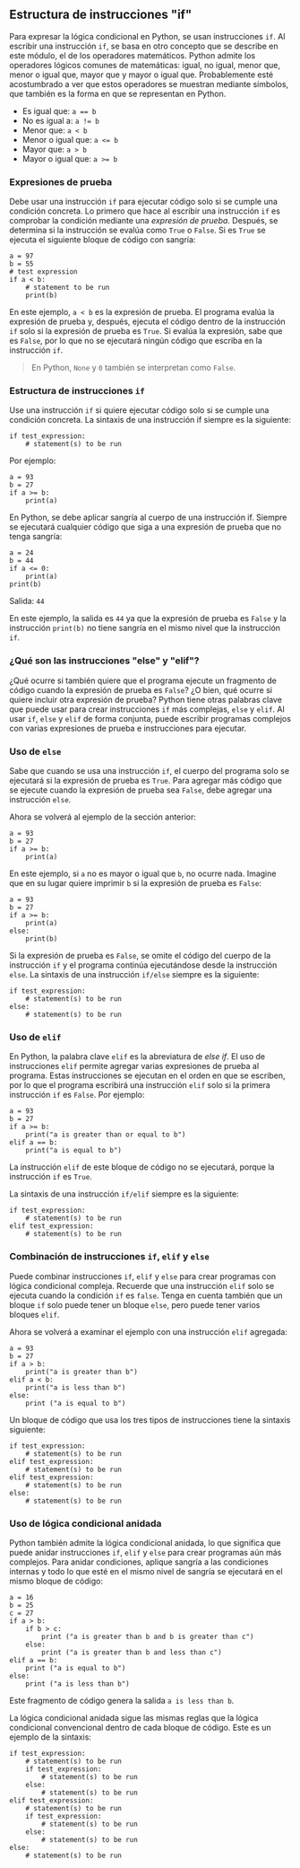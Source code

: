 ## Estructura de instrucciones "if"

Para expresar la lógica condicional en Python, se usan instrucciones ```if```. Al escribir una instrucción ```if```, se basa en otro concepto que se describe en este módulo, el de los operadores matemáticos. Python admite los operadores lógicos comunes de matemáticas: igual, no igual, menor que, menor o igual que, mayor que y mayor o igual que. Probablemente esté acostumbrado a ver que estos operadores se muestran mediante símbolos, que también es la forma en que se representan en Python.

* Es igual que: ```a == b```
* No es igual a: ```a != b```
* Menor que: ```a < b```
* Menor o igual que: ```a <= b```
* Mayor que: ```a > b```
* Mayor o igual que: ```a >= b```

### Expresiones de prueba

Debe usar una instrucción ```if``` para ejecutar código solo si se cumple una condición concreta. Lo primero que hace al escribir una instrucción ```if``` es comprobar la condición mediante una _expresión de prueba_. Después, se determina si la instrucción se evalúa como ```True``` o ```False```. Si es ```True``` se ejecuta el siguiente bloque de código con sangría:

```
a = 97
b = 55
# test expression
if a < b:
    # statement to be run
    print(b)
```

En este ejemplo, ```a < b``` es la expresión de prueba. El programa evalúa la expresión de prueba y, después, ejecuta el código dentro de la instrucción ```if``` solo si la expresión de prueba es ```True```. Si evalúa la expresión, sabe que es ```False```, por lo que no se ejecutará ningún código que escriba en la instrucción ```if```.

> En Python, ```None``` y ```0``` también se interpretan como ```False```.

### Estructura de instrucciones ```if```

Use una instrucción ```if``` si quiere ejecutar código solo si se cumple una condición concreta. La sintaxis de una instrucción if siempre es la siguiente:

```
if test_expression:
    # statement(s) to be run
```

Por ejemplo:

```
a = 93
b = 27
if a >= b:
    print(a)
```

En Python, se debe aplicar sangría al cuerpo de una instrucción if. Siempre se ejecutará cualquier código que siga a una expresión de prueba que no tenga sangría:

```
a = 24
b = 44
if a <= 0:
    print(a)
print(b)
```

Salida: ```44```

En este ejemplo, la salida es ```44``` ya que la expresión de prueba es ```False``` y la instrucción ```print(b)``` no tiene sangría en el mismo nivel que la instrucción ```if```.

### ¿Qué son las instrucciones "else" y "elif"?

¿Qué ocurre si también quiere que el programa ejecute un fragmento de código cuando la expresión de prueba es ```False```? ¿O bien, qué ocurre si quiere incluir otra expresión de prueba? Python tiene otras palabras clave que puede usar para crear instrucciones ```if``` más complejas, ```else``` y ```elif```. Al usar ```if```, ```else``` y ```elif``` de forma conjunta, puede escribir programas complejos con varias expresiones de prueba e instrucciones para ejecutar.

### Uso de ```else```

Sabe que cuando se usa una instrucción ```if```, el cuerpo del programa solo se ejecutará si la expresión de prueba es ```True```. Para agregar más código que se ejecute cuando la expresión de prueba sea ```False```, debe agregar una instrucción ```else```.

Ahora se volverá al ejemplo de la sección anterior:

```
a = 93
b = 27
if a >= b:
    print(a)
```

En este ejemplo, si ```a``` no es mayor o igual que ```b```, no ocurre nada. Imagine que en su lugar quiere imprimir ```b``` si la expresión de prueba es ```False```:

```
a = 93
b = 27
if a >= b:
    print(a)
else:
    print(b)
```

Si la expresión de prueba es ```False```, se omite el código del cuerpo de la instrucción ```if``` y el programa continúa ejecutándose desde la instrucción ```else```. La sintaxis de una instrucción ```if/else``` siempre es la siguiente:

```
if test_expression:
    # statement(s) to be run
else:
    # statement(s) to be run
```

### Uso de ```elif```

En Python, la palabra clave ```elif``` es la abreviatura de _else if_. El uso de instrucciones ```elif``` permite agregar varias expresiones de prueba al programa. Estas instrucciones se ejecutan en el orden en que se escriben, por lo que el programa escribirá una instrucción ```elif``` solo si la primera instrucción ```if``` es ```False```. Por ejemplo:

```
a = 93
b = 27
if a >= b:
    print("a is greater than or equal to b")
elif a == b:
    print("a is equal to b")
```

La instrucción ```elif``` de este bloque de código no se ejecutará, porque la instrucción ```if``` es ```True```.

La sintaxis de una instrucción ```if/elif``` siempre es la siguiente:

```
if test_expression:
    # statement(s) to be run
elif test_expression:
    # statement(s) to be run
```

### Combinación de instrucciones ```if```, ```elif``` y ```else```

Puede combinar instrucciones ```if```, ```elif``` y ```else``` para crear programas con lógica condicional compleja. Recuerde que una instrucción ```elif``` solo se ejecuta cuando la condición ```if``` es ```false```. Tenga en cuenta también que un bloque ```if``` solo puede tener un bloque ```else```, pero puede tener varios bloques ```elif```.

Ahora se volverá a examinar el ejemplo con una instrucción ```elif``` agregada:

```
a = 93
b = 27
if a > b:
    print("a is greater than b")
elif a < b:
    print("a is less than b")
else: 
    print ("a is equal to b")
```

Un bloque de código que usa los tres tipos de instrucciones tiene la sintaxis siguiente:

```
if test_expression:
    # statement(s) to be run
elif test_expression:
    # statement(s) to be run
elif test_expression:
    # statement(s) to be run
else:
    # statement(s) to be run
```

### Uso de lógica condicional anidada

Python también admite la lógica condicional anidada, lo que significa que puede anidar instrucciones ```if```, ```elif``` y ```else``` para crear programas aún más complejos. Para anidar condiciones, aplique sangría a las condiciones internas y todo lo que esté en el mismo nivel de sangría se ejecutará en el mismo bloque de código:

```
a = 16
b = 25
c = 27
if a > b:
    if b > c:
        print ("a is greater than b and b is greater than c")
    else: 
        print ("a is greater than b and less than c")
elif a == b:
    print ("a is equal to b")
else:
    print ("a is less than b")
```

Este fragmento de código genera la salida ```a is less than b```.

La lógica condicional anidada sigue las mismas reglas que la lógica condicional convencional dentro de cada bloque de código. Este es un ejemplo de la sintaxis:

```
if test_expression:
    # statement(s) to be run
    if test_expression:
        # statement(s) to be run
    else: 
        # statement(s) to be run
elif test_expression:
    # statement(s) to be run
    if test_expression:
        # statement(s) to be run
    else: 
        # statement(s) to be run
else:
    # statement(s) to be run
```


